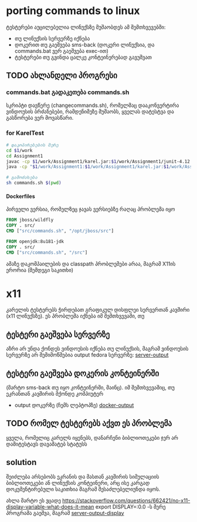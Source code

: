 # porting commands to linux
ტესტერები აუცილებელია ლინუქსზე მუშაობდეს ამ შემთხვევებში:
- თუ ლინუქსის სერვერზე იქნება
- დოკერით თუ გაეშვება sms-back (დოკერი ლინუქსია, და commands.bat ვერ
  გაეშვება exec-ით)
- ტესტერები თუ გვინდა ცალკე კონტეინერებად გავუშვათ
## TODO ახლანდელი პროგრესი
### commands.bat გადაკეთება commands.sh

სკრიპტი დავწერე (changecommands.sh), რომელმაც დააკონვერტირა ვინდოუსის ბრძანებები, რამდენიმეზე მუშაობს, ყველას დატესტვა და გასწორება ვერ მოვასწარი. 

### for KarelTest
``` sh
# დაკოპირებების მერე 
cd $1/work
cd Assignment1
javac -cp $1/work/Assignment1/karel.jar:$1/work/Assignment1/junit-4.12.jar:$1/work/Assignment1/hamcrest-core-1.3.jar:$1/work/Assignment1/acm.jar $1/work/Assignment1/CollectNewspaperKarel.java $1/work/Assignment1/StoneMasonKarel.java $1/work/Assignment1/CheckerboardKarel.java $1/work/Assignment1/MidpointFindingKarel.java $1/work/Assignment1/KarelTester.java $1/work/Assignment1/CollectNewspaperKarelTest.java $1/work/Assignment1/StoneMasonKarelTest.java $1/work/Assignment1/CheckerboardKarelTest.java $1/work/Assignment1/MidpointFindingKarelTest.java
java -cp "$1/work/Assignment1:$1/work/Assignment1/karel.jar:$1/work/Assignment1/junit-4.12.jar:$1/work/Assignment1/hamcrest-core-1.3.jar:$1/work/Assignment1/acm.jar" KarelTester 

# გამოძახება
sh commands.sh $(pwd)
```

#### Dockerfiles
პირველი ვერსია, რომელზეც ჯავას ვერსიებზე რაღაც პრობლემა იყო

``` dockerfile
FROM jboss/wildfly
COPY . src/
CMD ["src/commands.sh", "/opt/jboss/src"]
```

``` dockerfile
FROM openjdk:8u181-jdk
COPY . src/
CMD ["src/commands.sh", "/src"]
```
ამაზე დაკომპაილების და classpath პრობლემები არაა, მაგრამ X11ის ერორია (შემდეგი საკითხი)
# x11
კარელის ტესტერებს ჭირდებათ გრაფიკულ დისფლეი სერვერთან კავშირი (x11 ლინუქსზე). ეს
პრობლემა იქნება იმ შემთხვევაში, თუ
## ტესტერი გაეშვება სერვერზე
აზრი არ უნდა ქონდეს ვინდოუსის იქნება თუ ლინუქსის,
  მაგრამ ვინდოუსის სერვერზე არ შემიმოწმებია
output fedora სერვერზე:
[server-output](./server-output.png)
## ტესტერი გაეშვება დოკერის კონტეინერში
(მარტო sms-back თუ იყო კონტეინერში, მაინც). იმ შემთხვევაშიც, თუ ეკრანთან კავშირის მქონდე კომპიუტერ
- output დოკერზე (ჩემს ლეპტოპზე)
[docker-output](./docker-output.png)
## TODO რომელ ტესტერებს აქვთ ეს პრობლემა
ყველა, რომელიც კარელს იყენებს, დანარჩენი ბიბლიოთეკები ჯერ არ დამიტესტავს
დავამატებ სტატუსს
## solution
შეიძლება არსებობს ეკრანის და მასთან კავშირის სიმულაციის ბიბლიოთეკები ან ლინუქსის
კონტეინერი, არც ისე კარგად დოკუმენტირებული საკითხია მაგრამ შესაძლებელიუნდა იყოს.
  
ახლა მარტო ეს ვცადე
https://stackoverflow.com/questions/662421/no-x11-display-variable-what-does-it-mean
export DISPLAY=:0.0 -ს მერე პროგრამა გაეშვა, მაგრამ
[server-output-display](./server-output-display.png)
